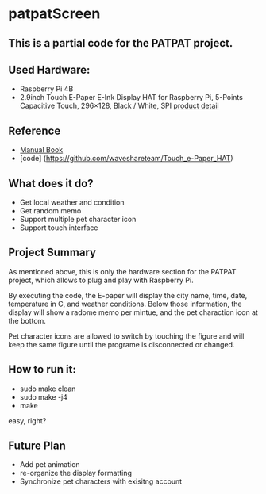 # patpatScreen

## This is a partial code for the PATPAT project.

## Used Hardware: 
- Raspberry Pi 4B
- 2.9inch Touch E-Paper E-Ink Display HAT for Raspberry Pi, 5-Points Capacitive Touch, 296×128, Black / White, SPI [product detail](https://www.waveshare.com/2.9inch-touch-e-paper-hat.htm) 


## Reference
- [Manual Book](https://www.waveshare.com/wiki/2.9inch_Touch_e-Paper_HAT_Manual#Raspberry_Pi)
- [code] (https://github.com/waveshareteam/Touch_e-Paper_HAT)

## What does it do?
- Get local weather and condition
- Get random memo
- Support multiple pet character icon
- Support touch interface


## Project Summary
As mentioned above, this is only the hardware section for the PATPAT project, which allows to plug and play with Raspberry Pi.


By executing the code, the E-paper will display the city name, time, date, temperature in C, and weather conditions. Below those information, the display will show a radome memo per mintue, and the pet charaction icon at the bottom.

Pet character icons are allowed to switch by touching the figure and will keep the same figure until the programe is disconnected or changed.

## How to run it:
- sudo make clean
- sudo make -j4
- make

easy, right?


## Future Plan
- Add pet animation
- re-organize the display formatting
- Synchronize pet characters with exisitng account